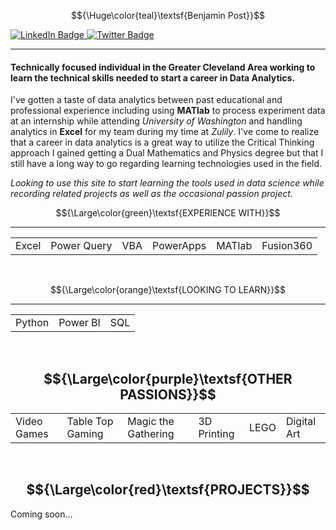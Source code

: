 
 $${\Huge\color{teal}\textsf{Benjamin Post}}$$



<div id="badges">
  <a href="https://www.linkedin.com/in/postbenjamind/">
    <img src="https://img.shields.io/badge/LinkedIn-blue?style=for-the-badge&logo=linkedin&logoColor=white" alt="LinkedIn Badge"/>
  </a>
  <a href="https://twitter.com/WeirdIce">
    <img src="https://img.shields.io/badge/Twitter-blue?style=for-the-badge&logo=twitter&logoColor=white" alt="Twitter Badge"/>
  </a>
</div>

---


#### Technically focused individual in the Greater Cleveland Area working to learn the technical skills needed to start a career in Data Analytics.

I've gotten a taste of data analytics between past educational and professional experience including using **MATlab** to process experiment data at an internship while attending *University of Washington* and handling analytics in **Excel** for my team during my time at *Zulily*. I've come to realize that a career in data analytics is a great way to utilize the Critical Thinking approach I gained getting a Dual Mathematics and Physics degree but that I still have a long way to go regarding learning technologies used in the field.

*Looking to use this site to start learning the tools used in data science while recording related projects as well as the occasional passion project.*
<br>

 $${\Large\color{green}\textsf{EXPERIENCE WITH}}$$

---

<table>
    <tr>
        <td> Excel </td>
        <td> Power Query </td>
        <td> VBA </td>
        <td> PowerApps </td>
        <td> MATlab </td>
        <td> Fusion360 </td>
    </tr>
</table>
<br>

 $${\Large\color{orange}\textsf{LOOKING TO LEARN}}$$

---

<table>
    <tr>
        <td> Python </td>
        <td> Power BI </td>
        <td> SQL </td>
    </tr>
</table>
<br>

 $${\Large\color{purple}\textsf{OTHER PASSIONS}}$$
---

<table>
    <tr>
        <td> Video Games </td>
        <td> Table Top Gaming </td>
        <td> Magic the Gathering </td>
        <td> 3D Printing </td>
        <td> LEGO </td>
        <td> Digital Art </td>
    </tr>
</table>
<br>

 $${\Large\color{red}\textsf{PROJECTS}}$$
 ---
Coming soon...


<!--
**weirdice/weirdice** is a ✨ _special_ ✨ repository because its `README.md` (this file) appears on your GitHub profile.

Here are some ideas to get you started:

- 🔭 I’m currently working on ...
- 🌱 I’m currently learning ...
- 👯 I’m looking to collaborate on ...
- 🤔 I’m looking for help with ...
- 💬 Ask me about ...
- 📫 How to reach me: ...
- 😄 Pronouns: ...
- ⚡ Fun fact: ...

FORMATING NOTES

Headings:
# LARGEST
## MEDIUM
### SMALL

Styling
**Bold**    __Bold__
*Italic*    _Italic_
**Bold with nested _Italic_**
***Bold & Italic*** ___Bold & Italic___
~~Strikethrough~~
<sub>Subscript</sub>
<sup>Superscript</sup>

> Format as a quote

>[!NOTE]
>This adds a note section. Keywords TIP, IMPORTANT, WARNING, and CAUTION can also be used

Use 'this format' to embed code in text
Use
'''
This format
To have a coding section
'''

Colors can be referenced with hex '#ffffff'

Links can be added using [Text to Show](URL)

Images can be added via links ![Alt Text](Image URL)

Relative links can also be used /subfolder/file.png

Task lists
- [x] This is done
- [ ] This needs to be done

:EMOJICODE:

Here is a footnote[^1]
[^1]: This is the reference
-->
